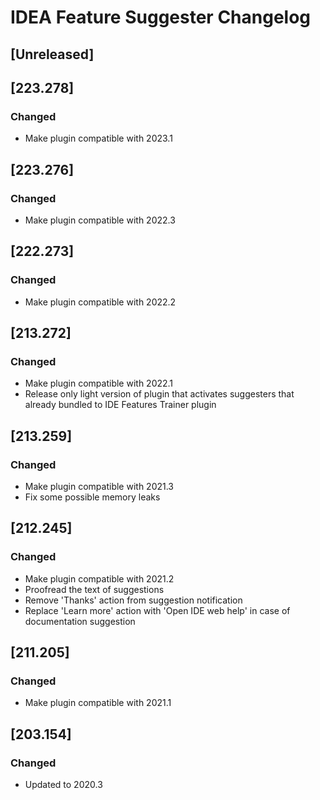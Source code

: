 # IDEA Feature Suggester Changelog

## [Unreleased]

## [223.278]
### Changed
- Make plugin compatible with 2023.1

## [223.276]
### Changed
- Make plugin compatible with 2022.3

## [222.273]
### Changed
- Make plugin compatible with 2022.2

## [213.272]
### Changed
- Make plugin compatible with 2022.1
- Release only light version of plugin that activates suggesters that already bundled to IDE Features Trainer plugin

## [213.259]
### Changed
- Make plugin compatible with 2021.3
- Fix some possible memory leaks 

## [212.245]
### Changed
- Make plugin compatible with 2021.2
- Proofread the text of suggestions
- Remove 'Thanks' action from suggestion notification
- Replace 'Learn more' action with 'Open IDE web help' in case of documentation suggestion

## [211.205]
### Changed
- Make plugin compatible with 2021.1

## [203.154]
### Changed
- Updated to 2020.3
